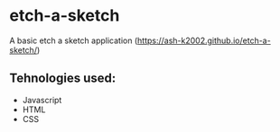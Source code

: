 # etch-a-sketch
A basic etch a sketch application
(https://ash-k2002.github.io/etch-a-sketch/)

## Tehnologies used: 
* Javascript
* HTML
* CSS

